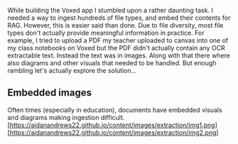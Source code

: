 While building the Voxed app I stumbled upon a rather daunting task. I needed a way to ingest hundreds of file types, and embed their contents for RAG. However, this is easier said than done. Due to file diversity, most file types don't actually provide meaningful information in practice. For example, I tried to upload a PDF my teacher uploaded to canvas into one of my class notebooks on Voxed but the PDF didn't actually contain any OCR extractable text. Instead the text was in images. Along with that there where also diagrams and other visuals that needed to be handled. But enough rambling let's actually explore the solution...

## Embedded images

Often times (especially in education), documents have embedded visuals and diagrams making ingestion difficult.
[https://aidanandrews22.github.io/content/images/extraction/img1.png]
[https://aidanandrews22.github.io/content/images/extraction/img2.png]

